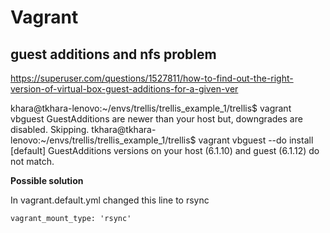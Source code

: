# Vagrant

## guest additions and nfs problem

https://superuser.com/questions/1527811/how-to-find-out-the-right-version-of-virtual-box-guest-additions-for-a-given-ver

khara@tkhara-lenovo:~/envs/trellis/trellis_example_1/trellis$ vagrant vbguest
GuestAdditions are newer than your host but, downgrades are disabled. Skipping.
tkhara@tkhara-lenovo:~/envs/trellis/trellis_example_1/trellis$ vagrant vbguest --do install
[default] GuestAdditions versions on your host (6.1.10) and guest (6.1.12) do not match.


**Possible solution**

In vagrant.default.yml changed this line to rsync

    vagrant_mount_type: 'rsync'